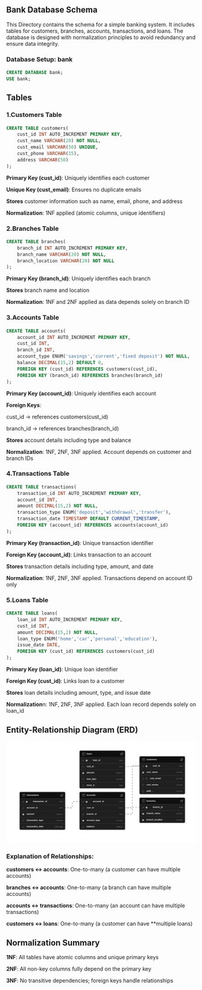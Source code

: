 ## Bank Database Schema
 This Directory contains the schema for a simple banking system. It includes tables for customers, branches, accounts, transactions, and loans. The database is designed with normalization principles to avoid redundancy and ensure data integrity.

 ### Database Setup: bank

 ```sql
CREATE DATABASE bank;
USE bank;
```

## Tables

### 1.Customers Table

```sql
CREATE TABLE customers(
    cust_id INT AUTO_INCREMENT PRIMARY KEY,
    cust_name VARCHAR(20) NOT NULL,
    cust_email VARCHAR(50) UNIQUE,
    cust_phone VARCHAR(15),
    address VARCHAR(50)
);
```
**Primary Key (cust_id)**: Uniquely identifies each customer

**Unique Key (cust_email)**: Ensures no duplicate emails

**Stores** customer information such as name, email, phone, and address

**Normalization**: 1NF applied (atomic columns, unique identifiers)

### 2.Branches Table

```sql
CREATE TABLE branches(
    branch_id INT AUTO_INCREMENT PRIMARY KEY,
    branch_name VARCHAR(20) NOT NULL,
    branch_location VARCHAR(20) NOT NULL
);
```


**Primary Key (branch_id)**: Uniquely identifies each branch

**Stores** branch name and location

**Normalization**: 1NF and 2NF applied as data depends solely on branch ID

### 3.Accounts Table
```sql
CREATE TABLE accounts(
    account_id INT AUTO_INCREMENT PRIMARY KEY,
    cust_id INT,
    branch_id INT,
    account_type ENUM('savings','current','fixed deposit') NOT NULL,
    balance DECIMAL(15,2) DEFAULT 0,
    FOREIGN KEY (cust_id) REFERENCES customers(cust_id),
    FOREIGN KEY (branch_id) REFERENCES branches(branch_id)
);
```


**Primary Key (account_id)**: Uniquely identifies each account

**Foreign Keys**:

cust_id → references customers(cust_id)

branch_id → references branches(branch_id)

**Stores** account details including type and balance

**Normalization**: 1NF, 2NF, 3NF applied. Account depends on customer and branch IDs

### 4.Transactions Table
```sql
CREATE TABLE transactions(
    transaction_id INT AUTO_INCREMENT PRIMARY KEY,
    account_id INT,
    amount DECIMAL(15,2) NOT NULL,
    transaction_type ENUM('deposit','withdrawal','transfer'),
    transaction_date TIMESTAMP DEFAULT CURRENT_TIMESTAMP,
    FOREIGN KEY (account_id) REFERENCES accounts(account_id)
);
```

**Primary Key (transaction_id)**: Unique transaction identifier

**Foreign Key (account_id)**: Links transaction to an account

**Stores** transaction details including type, amount, and date

**Normalization**: 1NF, 2NF, 3NF applied. Transactions depend on account ID only

### 5.Loans Table
```sql
CREATE TABLE loans(
    loan_id INT AUTO_INCREMENT PRIMARY KEY,
    cust_id INT,
    amount DECIMAL(15,2) NOT NULL,
    loan_type ENUM('home','car','personal','education'),
    issue_date DATE,
    FOREIGN KEY (cust_id) REFERENCES customers(cust_id)
);
```
**Primary Key (loan_id)**: Unique loan identifier

**Foreign Key (cust_id)**: Links loan to a customer

**Stores** loan details including amount, type, and issue date

**Normalization**n: 1NF, 2NF, 3NF applied. Each loan record depends solely on loan_id


## Entity-Relationship Diagram (ERD)

![Alt Text](images/ER_Diagram.png)
### Explanation of Relationships:

**customers ↔ accounts**: One-to-many (a customer can have multiple accounts)

**branches ↔ accounts**: One-to-many (a branch can have multiple accounts)

**accounts ↔ transactions**: One-to-many (an account can have multiple transactions)

**customers ↔ loans**: One-to-many (a customer can have **multiple loans)

## Normalization Summary
**1NF**: All tables have atomic columns and unique primary keys

**2NF**: All non-key columns fully depend on the primary key

**3NF**: No transitive dependencies; foreign keys handle relationships
